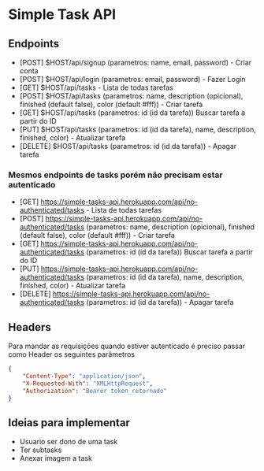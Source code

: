 # Simple Task API

## Endpoints

- [POST] $HOST/api/signup (parametros: name, email, password) - Criar conta
- [POST] $HOST/api/login (parametros: email, password) - Fazer Login
- [GET] $HOST/api/tasks - Lista de todas tarefas
- [POST] $HOST/api/tasks (parametros: name, description (opicional), finished (default false), color (default #fff)) - Criar tarefa
- [GET] $HOST/api/tasks (parametros: id (id da tarefa)) Buscar tarefa a partir do ID
- [PUT] $HOST/api/tasks (parametros: id (id da tarefa), name, description, finished, color) - Atualizar tarefa
- [DELETE] $HOST/api/tasks (parametros: id (id da tarefa)) - Apagar tarefa

### Mesmos endpoints de tasks porém não precisam estar autenticado

- [GET] https://simple-tasks-api.herokuapp.com/api/no-authenticated/tasks - Lista de todas tarefas
- [POST] https://simple-tasks-api.herokuapp.com/api/no-authenticated/tasks (parametros: name, description (opicional), finished (default false), color (default #fff)) - Criar tarefa
- [GET] https://simple-tasks-api.herokuapp.com/api/no-authenticated/tasks (parametros: id (id da tarefa)) Buscar tarefa a partir do ID
- [PUT] https://simple-tasks-api.herokuapp.com/api/no-authenticated/tasks (parametros: id (id da tarefa), name, description, finished, color) - Atualizar tarefa
- [DELETE] https://simple-tasks-api.herokuapp.com/api/no-authenticated/tasks (parametros: id (id da tarefa)) - Apagar tarefa

## Headers 

Para mandar as requisições quando estiver autenticado é preciso passar como Header os seguintes parâmetros
```json
{
    "Content-Type": "application/json",
    "X-Requested-With": "XMLHttpRequest",
    "Authorization": "Bearer token_retornado"
}
```

## Ideias para implementar

- Usuario ser dono de uma task
- Ter subtasks
- Anexar imagem a task
